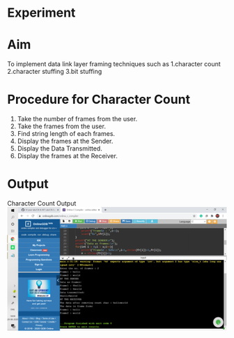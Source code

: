 # Experiment
# Aim
To implement data link layer framing techniques such as 1.character count 2.character stuffing 3.bit stuffing

# Procedure for Character Count

1. Take the number of frames from the user.
2. Take the frames from the user.
3. Find string length of each frames.
4. Display the frames at the Sender.
5. Display the Data Transmitted.
6. Display the frames at the Receiver.
# Output
Character Count Output
![output](charecter_count.png)
